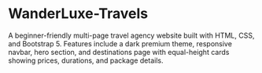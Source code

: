 # WanderLuxe-Travels
A beginner-friendly multi-page travel agency website built with HTML, CSS, and Bootstrap 5. Features include a dark premium theme, responsive navbar, hero section, and destinations page with equal-height cards showing prices, durations, and package details.
